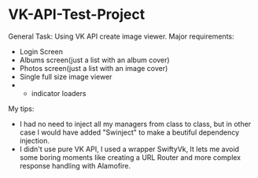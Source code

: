 # VK-API-Test-Project

General Task: Using VK API create image viewer.
Major requirements:
- Login Screen
- Albums screen(just a list with an album cover)
- Photos screen(just a list with an image cover)
- Single full size image viewer
- + indicator loaders

My tips:
- I had no need to inject all my managers from class to class, but in other case I would have added "Swinject" to make a beutiful dependency injection.
- I didn't use pure VK API, I used a wrapper SwiftyVk, It lets me avoid some boring moments like creating a URL Router and more complex response handling with Alamofire.
